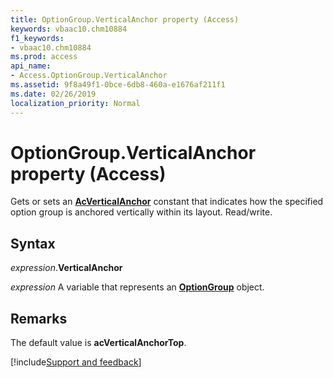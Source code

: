 ```yaml
---
title: OptionGroup.VerticalAnchor property (Access)
keywords: vbaac10.chm10884
f1_keywords:
- vbaac10.chm10884
ms.prod: access
api_name:
- Access.OptionGroup.VerticalAnchor
ms.assetid: 9f8a49f1-0bce-6db8-460a-e1676af211f1
ms.date: 02/26/2019
localization_priority: Normal
---
```



# OptionGroup.VerticalAnchor property (Access)

Gets or sets an **[AcVerticalAnchor](Access.AcVerticalAnchor.md)** constant that indicates how the specified option group is anchored vertically within its layout. Read/write.


## Syntax

_expression_.**VerticalAnchor**

_expression_ A variable that represents an **[OptionGroup](Access.OptionGroup.md)** object.


## Remarks

The default value is **acVerticalAnchorTop**.




[!include[Support and feedback](~/includes/feedback-boilerplate.md)]